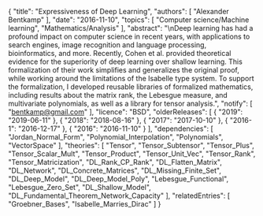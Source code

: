 {
    "title": "Expressiveness of Deep Learning",
    "authors": [
        "Alexander Bentkamp"
    ],
    "date": "2016-11-10",
    "topics": [
        "Computer science/Machine learning",
        "Mathematics/Analysis"
    ],
    "abstract": "\nDeep learning has had a profound impact on computer science in recent years, with applications to search engines, image recognition and language processing, bioinformatics, and more. Recently, Cohen et al. provided theoretical evidence for the superiority of deep learning over shallow learning. This formalization of their work simplifies and generalizes the original proof, while working around the limitations of the Isabelle type system. To support the formalization, I developed reusable libraries of formalized mathematics, including results about the matrix rank, the Lebesgue measure, and multivariate polynomials, as well as a library for tensor analysis.",
    "notify": [
        "bentkamp@gmail.com"
    ],
    "licence": "BSD",
    "olderReleases": [
        {
            "2019": "2019-06-11"
        },
        {
            "2018": "2018-08-16"
        },
        {
            "2017": "2017-10-10"
        },
        {
            "2016-1": "2016-12-17"
        },
        {
            "2016": "2016-11-10"
        }
    ],
    "dependencies": [
        "Jordan_Normal_Form",
        "Polynomial_Interpolation",
        "Polynomials",
        "VectorSpace"
    ],
    "theories": [
        "Tensor",
        "Tensor_Subtensor",
        "Tensor_Plus",
        "Tensor_Scalar_Mult",
        "Tensor_Product",
        "Tensor_Unit_Vec",
        "Tensor_Rank",
        "Tensor_Matricization",
        "DL_Rank_CP_Rank",
        "DL_Flatten_Matrix",
        "DL_Network",
        "DL_Concrete_Matrices",
        "DL_Missing_Finite_Set",
        "DL_Deep_Model",
        "DL_Deep_Model_Poly",
        "Lebesgue_Functional",
        "Lebesgue_Zero_Set",
        "DL_Shallow_Model",
        "DL_Fundamental_Theorem_Network_Capacity"
    ],
    "relatedEntries": [
        "Groebner_Bases",
        "Isabelle_Marries_Dirac"
    ]
}